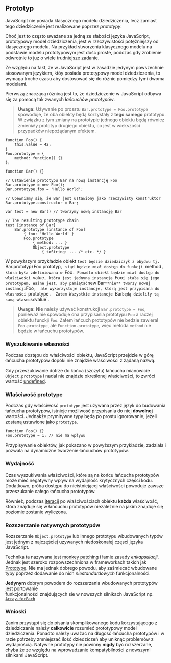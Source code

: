 ## Prototyp

JavaScript nie posiada klasycznego modelu dziedziczenia, lecz zamiast tego 
dziedziczenie jest realizowane poprzez *prototypy*.

Choć jest to często uważane za jedną ze słabości języka JavaScript,
prototypowy model dziedziczenia, jest w rzeczywistości potężniejszy od klasycznego
modelu. Na przykład stworzenia klasycznego modelu na podstawie modelu prototypowym 
jest dość proste, podczas gdy zrobienie odwrotnie to już o wiele trudniejsze zadanie.

Ze względu na fakt, że w JavaScript jest w zasadzie jedynym powszechnie stosowanym 
językiem, któy posiada prototypowy model dziedziczenia, to wymaga troche czasu aby
dostosować się do różnic pomiędzy tymi dwoma modelami. 

Pierwszą znaczącą różnicą jest to, że dziedziczenie w JavaScript odbywa się za pomocą
tak zwanych *łańcuchów prototypów*.

> **Uwaga:** Używanie po prosstu `Bar.prototype = Foo.prototype` spowoduje, że oba obiekty 
> będą korzystały z **tego samego** prototypu. W związku z tym zmiany na prototypie jednego
> obiektu będą również zmieniały prototyp drugiego obiektu, co jest w wiekszości przypadków 
> niepożądanym efektem.

    function Foo() {
        this.value = 42;
    }
    Foo.prototype = {
        method: function() {}
    };

    function Bar() {}

    // Ustawienie prototypu Bar na nową instancję Foo
    Bar.prototype = new Foo();
    Bar.prototype.foo = 'Hello World';

    // Upewniamy się, że Bar jest ustawiony jako rzeczywisty konstruktor
    Bar.prototype.constructor = Bar;

    var test = new Bar() // tworzymy nową instancję Bar

    // The resulting prototype chain
    test [instance of Bar]
        Bar.prototype [instance of Foo] 
            { foo: 'Hello World' }
            Foo.prototype
                { method: ... }
                Object.prototype
                    { toString: ... /* etc. */ }

W powyższym przykładzie obiekt `test będzie dziedziczył z obydwu tj. 
`Bar.prototyp` i `Foo.prototyp`, stąd będzie miał dostęp do funkcji `method`,
która była zdefiniowana w `Foo`. Ponadto obiekt będzie miał dostęp do 
właściwości `value`, która jest jednyną instancją `Foo` i stała się jego prototypem.
Ważne jest, aby pamiętać `new Bar` **nie** tworzy nowej instancji `Foo`, 
ale wykorzystuje instancje, którą jest przypisana do własności `prototype`. 
Zatem Wszystkie instancje `Bar` będą dzieliły tą samą własność `value`.

> **Uwaga:** **Nie** należy używać konstrukcji `Bar.prototype = Foo`, 
> ponieważ nie spowoduje ona przypisania prototypu `Foo` a raczej obiektu 
> funckji `Foo`. Zatem łańcuch prototypów nie bedzie zawierał `Foo.prototype`,
> ale `Function.prototype`, więc metoda `method` nie będzie w łańcuchu prototypów. 

### Wyszukiwanie własności

Podczas dostępu do właściwości obiektu, JavaScript przejdzie w górę łańcucha 
prototypów dopóki nie znajdzie właściwości z żądaną nazwą.

Gdy przeszukiwanie dotrze do końca (szczytu) łańcucha mianowicie `Object.prototype` 
i nadal nie znajdzie określonej właściwości, to zwróci wartość 
[undefined](#core.undefined).    

### Właściwość prototype

Podczas gdy właściwość `prototype` jest używana przez język do budowania łańcucha 
prototypów, istnieje możliwość przypisania do niej **dowolnej** wartości. Jednakże
prymitywne typy będą po prostu ignorowanie, jeżeli zostaną ustawione jako `prototype`.

    function Foo() {}
    Foo.prototype = 1; // nie ma wpływu

Przypisywanie obiektów, jak pokazano w powyższym przykładzie, zadziała i pozwala 
na dynamiczne tworzenie łańcuchów prototypów.

### Wydajność

Czas wyszukiwania właściwości, które są na końcu łańcucha prototypów może mieć 
negatywny wpływ na wydajność krytycznych części kodu. Dodatkowo, próba dostępu 
do nieistniejącej właściwości powoduje zawsze przeszukanie całego łańcucha prototypów.

Również, podczas [iteracji](#object.forinloop) po właściwościach obiektu
**każda** właściwość, która znajduje się w łańcuchu prototypów niezależnie 
na jakim znajduje się poziomie zostanie wyliczona.

### Rozszerzanie natywnych prototypów

Rozszerzanie `Object.prototype` lub innego prototypu wbudowanych typów jest jednym z 
najczęściej używanych niedoskonałej częsci języka JavaScript.

Technika ta nazywana jest [monkey patching][1] i łamie zasady *enkapsulacji*.
Jednak jest szeroko rozpowszechniona w frameworkach takich jak [Prototype][2].
Nie ma jednak dobrego powodu, aby zaśmiecać wbudowane typy poprzez dodawanie do nich
*niestandardowych* funkcjonalności.

**Jedynym** dobrym powodem do rozszerzania wbudowanych prototypów jest portowanie  
funkcjonalności znajdujących sie w nowszych silnikach JavaScript np. [`Array.forEach`][3]

### Wnioski

Zanim przystąpi się do pisania skomplikowanego kodu korzystającego z dziedziczanie 
należy **całkowicie** rozumieć prototypowy model dziedziczenia. Ponadto należy uważać 
na długość łańcucha prototypów i w razie potrzeby zmniejszać ilość dziedziczeń 
aby uniknąć problemów z wydajnością. Natywne prototypy nie powinny **nigdy** być 
rozszerzane, chyba że ze względu na wprowadzanie kompatybilności z nowszymi silnikami 
JavaScript.

[1]: http://en.wikipedia.org/wiki/Monkey_patch
[2]: http://prototypejs.org/
[3]: https://developer.mozilla.org/en/JavaScript/Reference/Global_Objects/Array/forEach
